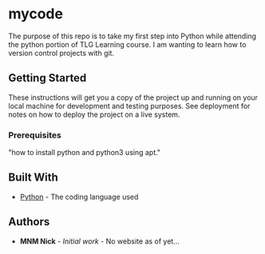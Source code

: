 # mycode

The purpose of this repo is to take my first step into Python while attending the python portion of TLG Learning course. I am wanting to learn how to version control projects with git.

## Getting Started

These instructions will get you a copy of the project up and running on your local machine
for development and testing purposes. See deployment for notes on how to deploy the project
on a live system.

### Prerequisites

"how to install python and python3 using apt."

## Built With

* [Python](https://www.python.org/) - The coding language used

## Authors

* **MNM Nick** - *Initial work* - No website as of yet...
